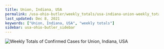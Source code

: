 ```yaml
---
title: Union, Indiana, USA
permalink: /usa-ohio-butler/weekly_totals/usa-indiana-union-weekly_totals.html
last_updated: Dec 8, 2021
keywords: ["Union, Indiana, USA", "weekly totals"]
sidebar: usa-ohio-butler_sidebar
---
```


![Weekly Totals of Confirmed Cases for Union, Indiana, USA](/covid_tracker/images/graphs/usa-indiana-union-weekly_totals_graph.png)
